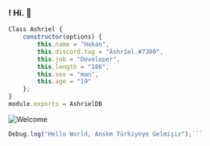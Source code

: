 ### ! Hi. 👋

```js
Class Ashriel {
    constructor(options) {
        this.name = "Hakan",
        this.discord.tag = "Âshrîel.#7300",
        this.job = "Developer",
        this.length = "186",
        this.sex = "man",
        this.age = "19"
    };
}
module.exports = AshrielDB
```
![Welcome](https://cdn.discordapp.com/attachments/857726543765045279/963819446282104882/b509f8a65d1b825304983bae59b2f9b1.jpg)

```js
Debug.log("Hello World, Anskm Türkiyeye Gelmişiz");```
